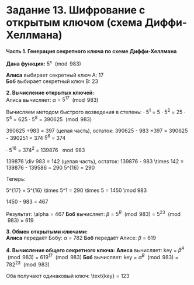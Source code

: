 # Задание 13. Шифрование с открытым ключом (схема Диффи-Хеллмана)

**Часть 1. Генерация секретного ключа по схеме Диффи-Хеллмана**  

__Дана функция:__
$5^x$ $\pmod{983}$

__Алиса__ выбирает секретный ключ A: 17  
__Боб__ выбирает секретный ключ B: 23  

__2. Вычисление открытых ключей:__  
Алиса вычисляет:
$\alpha$ = $5^{17}$ $\pmod{983}$

Вычисляем методом быстрого возведения в степень:
· $5^1$ = 5
· $5^2$ = 25
· $5^4$ = 625
· $5^8$ = 390625 $\pmod{983}$

390625 $\div{983}$ = 397 (целая часть), остаток:
390625 - 983 $\times{397}$ = 390625 - 390251 = 374
$5^8$ = 374

· $5^{16}$ = $374^2$ = 139876 $\mod{983}$

139876 \div 983 = 142 (целая часть), остаток:
139876 - 983 \times 142 = 139876 - 139586 = 290
5^{16} = 290

Теперь:

5^{17} = 5^{16} \times 5^1 = 290 \times 5 = 1450 \mod 983


1450 - 983 = 467

Результат: \alpha = 467
__Боб__ вычисляет:
     $\beta$ = $5^B$ $\pmod{983}$ = $5^{23}$ $\pmod{983}$ = 619  

__3. Обмен открытыми ключами:__  
__Алиса__ передаёт Бобу: $\alpha$ = 782
__Боб__ передаёт Алисе: $\beta$ = 619

__4. Вычисление общего секретного ключа:__
__Алиса__ вычисляет:
     $\text{key}$ = $\beta^A$ $\pmod{983}$ = $619^{17}$ $\pmod{983}$
__Боб__ вычисляет:
     $\text{key}$ = $\alpha^B$ $\pmod{983}$ = $782^{23}$ $\pmod{983}$

Оба получают одинаковый ключ: \text{key} = 123
